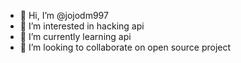 - 👋 Hi, I’m @jojodm997
- 👀 I’m interested in hacking api
- 🌱 I’m currently learning api
- 💞️ I’m looking to collaborate on open source project
